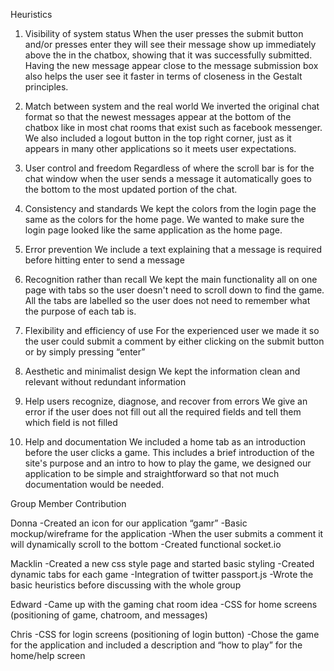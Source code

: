 Heuristics

1. Visibility of system status
	When the user presses the submit button and/or presses enter they will see their message show up immediately above the in the chatbox, showing that it was successfully submitted. Having the new message appear close to the message submission box also helps the user see it faster in terms of closeness in the Gestalt principles. 
 
2. Match between system and the real world
	We inverted the original chat format so that the newest messages appear at the bottom of the chatbox like  in most chat rooms that exist such as facebook messenger. We also included a logout button in the top right corner, just as it appears in many other applications so it meets user expectations.
 
3. User control and freedom
	Regardless of where the scroll bar is for the chat window when the user sends a message it automatically goes to the bottom to the most updated portion of the chat. 

4. Consistency and standards
	We kept the colors from the login page the same as the colors for the home page. We wanted to make sure the login page looked like the same application as the home page. 
 
5. Error prevention
	We include a text explaining that a message is required before hitting enter to send a message
 
6. Recognition rather than recall
	We kept the main functionality all on one page with tabs so the user doesn't need to scroll down to find the game. All the tabs are labelled so the user does not need to remember what the purpose of each tab is. 
 
7. Flexibility and efficiency of use
	For the experienced user we made it so the user could submit a comment by either clicking on the submit button or by simply pressing “enter”
 
8. Aesthetic and minimalist design
	We kept the information clean and relevant without redundant information
 
9. Help users recognize, diagnose, and recover from errors
	We give an error if the user does not fill out all the required fields and tell them which field is not filled
 
10. Help and documentation
	We included a home tab as an introduction before the user clicks a game. This includes a  brief introduction of the site's purpose and an intro to how to play the game, we designed our application to be simple and straightforward so that not much documentation would be needed.



Group Member Contribution

Donna
	-Created an icon for our application “gamr”
	-Basic mockup/wireframe for the application
	-When the user submits a comment it will dynamically scroll to the bottom
	-Created functional socket.io

Macklin
	-Created a new css style page and started basic styling
	-Created dynamic tabs for each game
	-Integration of twitter passport.js
	-Wrote the basic heuristics before discussing with the whole group

Edward
	-Came up with the gaming chat room idea
	-CSS for home screens (positioning of game, chatroom, and messages)

Chris
	-CSS for login screens (positioning of login button)
	-Chose the game for the application and included a description and “how to play” for the home/help screen




